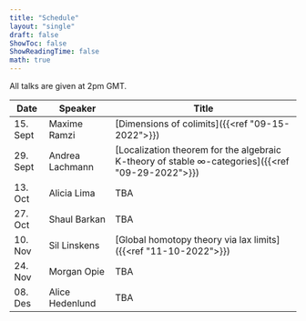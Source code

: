 ```yaml
---
title: "Schedule"
layout: "single"
draft: false
ShowToc: false
ShowReadingTime: false
math: true
---
```


All talks are given at 2pm GMT. 

|Date    |Speaker         |Title|
|--------|----------------|-----|
|15. Sept|Maxime Ramzi    |[Dimensions of colimits]({{<ref "09-15-2022">}})|
|29. Sept|Andrea Lachmann |[Localization theorem for the algebraic K-theory of stable $\infty$-categories]({{<ref "09-29-2022">}})|
|13. Oct |Alicia Lima     |TBA|
|27. Oct |Shaul Barkan    |TBA|
|10. Nov |Sil Linskens    |[Global homotopy theory via lax limits]({{<ref "11-10-2022">}})|
|24. Nov |Morgan Opie     |TBA|
|08. Des |Alice Hedenlund |TBA|
